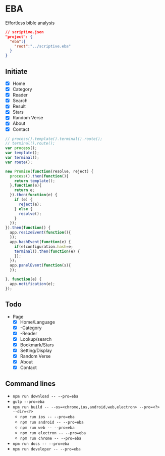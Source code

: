# EBA
Effortless bible analysis

```json
// scriptive.json
"project": {
  "eba":{
    "root":"../scriptive.eba"
  }
}
```
## Initiate
- [x] Home
- [x] Category
- [x] Reader
- [x] Search
- [x] Result
- [x] Stars
- [x] Random Verse
- [x] About
- [x] Contact

```javascript
// process().template().terminal().route();
// terminal().route();
var process();
var template();
var terminal();
var route();

new Promise(function(resolve, reject) {
  process().then(function(){
    return template();
  },function(e){
    return e;
  }).then(function(e) {
    if (e) {
      reject(e);
    } else {
      resolve();
    }
  });
}).then(function() {
  app.resizeEvent(function(){
  });
  app.hashEvent(function(e) {
    if(e)configuration.hash=e;
    terminal().then(function(e) {
    });
  });
  app.panelEvent(function(s){
  });

}, function(e) {
  app.notification(e);
});
```

## Todo
- Page
  - [x] Home/Language
  - [x] -Category
  - [x] -Reader
  - [x] Lookup/search
  - [x] Bookmark/Stars
  - [x] Setting/Display
  - [x] Random Verse
  - [x] About
  - [x] Contact

## Command lines

- `npm run download -- --pro=eba`
- `gulp --pro=eba`
- `npm run build -- --os=<chrome,ios,android,web,electron> --pro=<?>  --dir=<?>`
  - `npm run ios -- --pro=eba`
  - `npm run android -- --pro=eba`
  - `npm run web -- --pro=eba`
  - `npm run electron -- --pro=eba`
  - `npm run chrome -- --pro=eba`
- `npm run docs -- --pro=eba`
- `npm run developer -- --pro=eba`